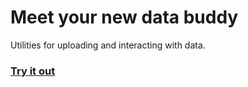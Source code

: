 # Meet your new data buddy

Utilities for uploading and interacting with data.

### [Try it out](https://ericmuckley.github.io/data-buddy)
